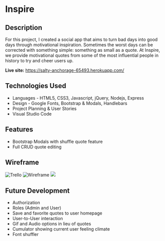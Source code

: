 # Inspire
## Description

For this project, I created a social app that aims to turn bad days into good days through motivational inspiration. Sometimes the worst days can be corrected with something simple: something as small as a quote. At Inspire, we provide motivational quotes from some of the most influential people in history to try and cheer users up.


**Live site:** <https://salty-anchorage-65493.herokuapp.com/>

## Technologies Used

  * Languages - HTML5, CSS3, Javascript, jQuery, Nodejs, Express
  * Design - Google Fonts, Bootstrap & Modals, Handlebars
  * Project Planning & User Stories 
  * Visual Studio Code


## Features

  * Bootstrap Modals with shuffle quote feature
  * Full CRUD quote editing


## Wireframe

![Trello](https://trello.com/b/C6K0J8Ip/inspire-trello-board)
![Wireframe](https://www.figma.com/file/g3buY6FwvGFzwg4TMHnwPlch/Inspire-Project-2)
![](../public/images/Lucid-Charts-ERD.png)


## Future Development

  * Authorization
  * Roles (Admin and User)
  * Save and favorite quotes to user homepage
  * User-to-User interaction
  * Gif and Audio options in lieu of quotes
  * Cumulator showing current user feeling climate
  * Font shuffler